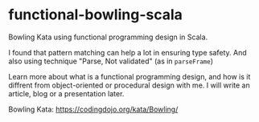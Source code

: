 # functional-bowling-scala

Bowling Kata using functional programming design in Scala.

I found that pattern matching can help a lot in ensuring type safety. And also using technique "Parse, Not validated" (as in `parseFrame`)

Learn more about what is a functional programming design, and how is it diffrent from object-oriented or procedural design with me. I will write an article, blog or a presentation later.

Bowling Kata: https://codingdojo.org/kata/Bowling/
